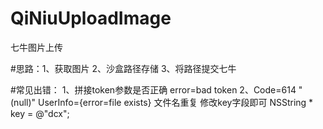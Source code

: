 # QiNiuUploadImage
七牛图片上传


#思路：1、获取图片 2、沙盒路径存储 3、将路径提交七牛

#常见出错：
1、拼接token参数是否正确
      error=bad token 
2、Code=614 "(null)" UserInfo={error=file exists} 文件名重复
    修改key字段即可   NSString * key = @"dcx"; 
